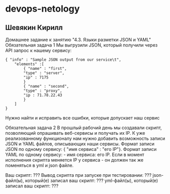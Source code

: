 # devops-netology  
## Шевякин Кирилл  

Домашнее задание к занятию "4.3. Языки разметки JSON и YAML"
Обязательная задача 1
Мы выгрузили JSON, который получили через API запрос к нашему сервису:

    { "info" : "Sample JSON output from our service\t",
        "elements" :[
            { "name" : "first",
            "type" : "server",
            "ip" : 7175 
            }
            { "name" : "second",
            "type" : "proxy",
            "ip : 71.78.22.43
            }
        ]
    }
Нужно найти и исправить все ошибки, которые допускает наш сервис

Обязательная задача 2
В прошлый рабочий день мы создавали скрипт, позволяющий опрашивать веб-сервисы и получать их IP. К уже реализованному функционалу нам нужно добавить возможность записи JSON и YAML файлов, описывающих наши сервисы. Формат записи JSON по одному сервису: { "имя сервиса" : "его IP"}. Формат записи YAML по одному сервису: - имя сервиса: его IP. Если в момент исполнения скрипта меняется IP у сервиса - он должен так же поменяться в yml и json файле.

Ваш скрипт:
???
Вывод скрипта при запуске при тестировании:
???
json-файл(ы), который(е) записал ваш скрипт:
???
yml-файл(ы), который(е) записал ваш скрипт:
???
